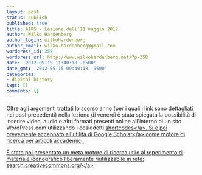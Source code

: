 ```yaml
---
layout: post
status: publish
published: true
title: AIRS - Lezione dell'11 maggio 2012
author: Wilko Hardenberg
author_login: wilkohardenberg
author_email: wilko.hardenberg@gmail.com
wordpress_id: 358
wordpress_url: http://www.wilkohardenberg.net/?p=358
date: '2012-05-15 11:40:18 -0500'
date_gmt: '2012-05-15 09:40:18 -0500'
categories:
- digital history
tags: []
comments: []
---
```

<p>Oltre agli argomenti trattati lo scorso anno (per i quali i link sono dettagliati nei post precedenti) nella lezione di venerd&igrave; &egrave; stata spiegata la possibilit&agrave; di inserire video, audio e altri formati presenti online all'interno di un sito WordPress.com utilizzando i cosiddetti <a href="http:&#47;&#47;en.support.wordpress.com&#47;shortcodes" target="_blank">shortcodes<&#47;a>. Si &egrave; poi brevemente accennato all'utilit&agrave; di <a href="http:&#47;&#47;scholar.google.it" target="_blank">Google Scholar<&#47;a> come motore di ricerca per articoli accademici.</p>
<p>&Egrave; stato poi presentato un meta motore di ricerca utile al reperimento di materiale iconografico liberamente riutilizzabile in rete: <a href="http:&#47;&#47;search.creativecommons.org&#47;">search.creativecommons.org&#47;<&#47;a></p>
